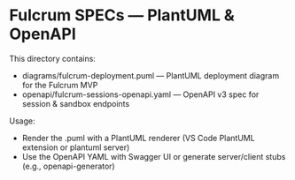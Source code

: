 # Fulcrum SPECs — PlantUML & OpenAPI

This directory contains:
- diagrams/fulcrum-deployment.puml — PlantUML deployment diagram for the Fulcrum MVP
- openapi/fulcrum-sessions-openapi.yaml — OpenAPI v3 spec for session & sandbox endpoints

Usage:
- Render the .puml with a PlantUML renderer (VS Code PlantUML extension or plantuml server)
- Use the OpenAPI YAML with Swagger UI or generate server/client stubs (e.g., openapi-generator)